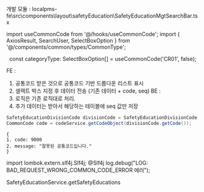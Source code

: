 개발 모듈
: localpms-fe\src\components\layout\safetyEducation\SafetyEducationMgtSearchBar.tsx


import useCommonCode from '@/hooks/useCommonCode';
import { AxiosResult, SearchUser, SelectBoxOption } from '@/components/common/types/CommonType';

  const categoryType: SelectBoxOption[] = useCommonCode('CR01', false);



FE : 
1. 공통코드 받은 것으로 공통코드 기반 드롭다운 리스트 표시
2. 셀렉트 박스 지정 후 데이터 전송 (기존 데이터 + code, seq)
BE : 
1. 로직은 기존 로직대로 처리. 
2. 추가 데이터는 받아서 해당하는 테이블에 seq 값만 저장

```JAVA
SafetyEducationDivisionCode divisionCode = SafetyEducationDivisionCode.parseCode(searchDivisionCode);  
CommonCode code = codeService.getCodeObject(divisionCode.getCode());
```


```
{
1. code: 9000
2. message: "잘못된 공통코드입니다."
}
```

import lombok.extern.slf4j.Slf4j;
@Slf4j
log.debug("LOG: BAD_REQUEST_WRONG_COMMON_CODE_ERROR 에러");

SafetyEducationService.getSafetyEducations